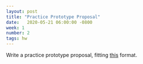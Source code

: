 ```yaml
---
layout: post
title: "Practice Prototype Proposal"
date:   2020-05-21 06:00:00 -0800
week: 1
number: 2
tags: hw
---
```


Write a practice prototype proposal, fitting [this]({{site.url}}2020/01/23/proposals.html) format.
